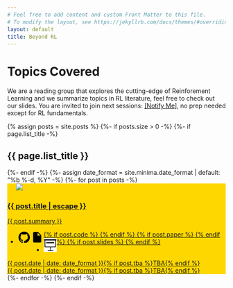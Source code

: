 ```yaml
---
# Feel free to add content and custom Front Matter to this file.
# To modify the layout, see https://jekyllrb.com/docs/themes/#overriding-theme-defaults
layout: default
title: Beyond RL
---
```

<div class="container">
    <div class="block mb-0.5 shadowed">
        <h1 class="bt-1.5">Topics Covered</h1>
        <p>We are a reading group that explores the cutting-edge of Reinforement Learning and we summarize topics in RL literature, feel free to check out our slides. You are invited to join next sessions: <a href="https://forms.gle/XGdk9P1dDhmLFJsX9">[Notify Me]</a>, no prep needed except for RL fundamentals. </p>
    </div>
    {% assign posts = site.posts %}
    {%- if posts.size > 0 -%}
    {%- if page.list_title -%}
    <h2 class="post-list-heading">{{ page.list_title }}</h2>
    {%- endif -%}
    {%- assign date_format = site.minima.date_format | default: "%b %-d, %Y" -%}
    {%- for post in posts -%}
    <div class="block mb-0.5 shadowed" {% if post.tba %} style="background:gold" {% endif %}>
    <a href="{{ post.url | relative_url }}" class="post-card d-block py-2/3">
        <div class="row">
            <div class="col-9 col-sm-4 col-md-3 col-xl-2">
                  <img src="{{ post.cover }}" width="128px" style="margin-left:20px">
            </div>
            <div class="col-12 col-sm-8 col-md-9 col-xl-10">
                <div class="row h-100">
                    <div class="col-12 col-lg-9 col-xl-9">
                        <div class="h-100 d-flex flex-column justify-content-between">
                            <div class="post-card-fade">
                                <h3 class="balance-text" style="">{{ post.title | escape }}</h3>
                                <p class="small mt-0.125 color-fg-80 js-widow">
                                    {{ post.summary }}
                                </p>
                                <ul style="overflow: hidden; display: block;">
                                    {% if post.code %}
                                    <li style="float:left"><svg xmlns="http://www.w3.org/2000/svg" viewBox="0 0 512 512" width="30px">
                                            <path d="M256 32C132.3 32 32 134.9 32 261.7c0 101.5 64.2 187.5 153.2 217.9 1.4.3 2.6.4 3.8.4 8.3 0 11.5-6.1 11.5-11.4 0-5.5-.2-19.9-.3-39.1-8.4 1.9-15.9 2.7-22.6 2.7-43.1 0-52.9-33.5-52.9-33.5-10.2-26.5-24.9-33.6-24.9-33.6-19.5-13.7-.1-14.1 1.4-14.1h.1c22.5 2 34.3 23.8 34.3 23.8 11.2 19.6 26.2 25.1 39.6 25.1 10.5 0 20-3.4 25.6-6 2-14.8 7.8-24.9 14.2-30.7-49.7-5.8-102-25.5-102-113.5 0-25.1 8.7-45.6 23-61.6-2.3-5.8-10-29.2 2.2-60.8 0 0 1.6-.5 5-.5 8.1 0 26.4 3.1 56.6 24.1 17.9-5.1 37-7.6 56.1-7.7 19 .1 38.2 2.6 56.1 7.7 30.2-21 48.5-24.1 56.6-24.1 3.4 0 5 .5 5 .5 12.2 31.6 4.5 55 2.2 60.8 14.3 16.1 23 36.6 23 61.6 0 88.2-52.4 107.6-102.3 113.3 8 7.1 15.2 21.1 15.2 42.5 0 30.7-.3 55.5-.3 63 0 5.4 3.1 11.5 11.4 11.5 1.2 0 2.6-.1 4-.4C415.9 449.2 480 363.1 480 261.7 480 134.9 379.7 32 256 32z"></path>
                                        </svg></li>
                                    {% endif %}
                                    {% if post.paper %}
                                    <li style="float:left">
                                    <svg xmlns="http://www.w3.org/2000/svg" viewBox="0 0 512 512" width="30px">
                                            <path d="M288 48H136c-22.092 0-40 17.908-40 40v336c0 22.092 17.908 40 40 40h240c22.092 0 40-17.908 40-40V176L288 48zm-16 144V80l112 112H272z"></path>
                                        </svg></li>
                                    {% endif %}
                                    {% if post.slides %}
                                    <li style="float:left"><img src="/assets/images/present.svg" width="30px"></li>
                                    {% endif %}
                                </ul>
                            </div>
                            <div class="post-card-fade">
                                <div class="d-block d-lg-none"><time datetime="{{ post.date }}" {% if post.tba %}style="visibility: hidden;"{% endif %} >{{ post.date | date: date_format }}</time>{% if post.tba %}TBA<mark></mark>{% endif %}<br></div>
                            </div>
                        </div>
                    </div>
                    <div class="col-12 col-lg-3 col-xl-3 text-left text-lg-right d-none d-lg-block">
                        <time class="post-card-fade d-block" {% if post.tba %}style="visibility: hidden;"{% endif %} >{{ post.date | date: date_format }}</time>{% if post.tba %}TBA<mark></mark>{% endif %}
                    </div>
                </div>
            </div>
        </div>
    </a>
    </div>
    {%- endfor -%}
    {%- endif -%}
</div>
